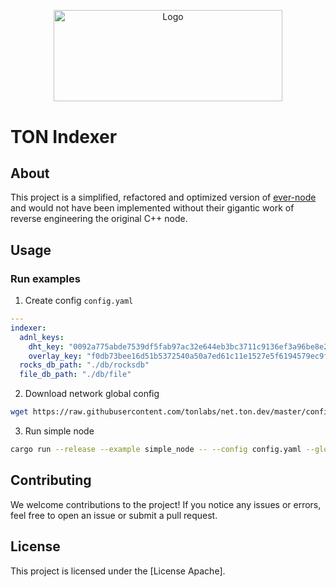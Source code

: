 <p align="center">
  <a href="https://github.com/venom-blockchain/developer-program">
    <img src="https://raw.githubusercontent.com/venom-blockchain/developer-program/main/vf-dev-program.png" alt="Logo" width="366.8" height="146.4">
  </a>
</p>

# TON Indexer

## About

This project is a simplified, refactored and optimized version of [ever-node](https://github.com/tonlabs/ever-node)
and would not have been implemented without their gigantic work of reverse engineering the original С++ node.

## Usage

### Run examples

1. Create config `config.yaml`

```yaml
---
indexer:
  adnl_keys:
    dht_key: "0092a775abde7539df5fab97ac32e644eb3bc3711c9136ef3a96be8e290df111"
    overlay_key: "f0db73bee16d51b5372540a50a7ed61c11e1527e5f6194579ec9fff3f89be222"
  rocks_db_path: "./db/rocksdb"
  file_db_path: "./db/file"
```

2. Download network global config

```bash
wget https://raw.githubusercontent.com/tonlabs/net.ton.dev/master/configs/ton-global.config.json
```

3. Run simple node

```bash
cargo run --release --example simple_node -- --config config.yaml --global-config ton-global.config.json
```

## Contributing

We welcome contributions to the project! If you notice any issues or errors, feel free to open an issue or submit a pull request.

## License

This project is licensed under the [License Apache].
